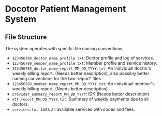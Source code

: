 # Docotor Patient Management System


## File Structure
The system operates with specific file naming conventions:
- `123456789_doctor_name_profile.txt`: Doctor profile and log of services.
- `123456789_member_name_profile.txt`: Member profile and service history.
- `123456789_doctor_name_report_MM_DD_YYYY.txt`: An individual doctor's weekly billing report. (Needs better description), also possibly better naming conventions for the two 'report' files
- `123456789_member_name_report_MM_DD_YYYY.txt`: An individual member's weekly billing report. (Needs better description)
- `provider_summary_report_MM_DD_YYYY`: IDK (Needs better description)
- `etf_report_MM_DD_YYYY.txt`: Summary of weekly payments due to all doctors.
- `services.txt`: Lists all available services with codes and fees.

